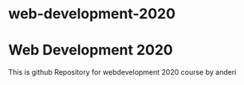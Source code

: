# web-development-2020
<h1>Web Development 2020</h1>
<p>This is github Repository for webdevelopment 2020 course by anderi</p>
